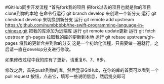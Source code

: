 #GitHub同步开发流程
*首先fork我的项目
把fork过去的项目也就是你的项目clone到你的本地
在命令行运行 git branch develop 来创建一个新分支
运行 git checkout develop 来切换到新分支
运行 git remote add upstream https://github.com/numbbbbb/the-swift-programming-language-in-chinese.git 把我的库添加为远端库
运行 git remote update更新
运行 git fetch upstream gh-pages 拉取我的库的更新到本地
运行 git rebase upstream/gh-pages 将我的更新合并到你的分支
这是一个初始化流程，只需要做一遍就行，之后请一直在develop分支进行修改。

如果修改过程中我的库有了更新，请重复6、7、8步。

修改之后，首先push到你的库，然后登录GitHub，在你的库的首页可以看到一个 pull request 按钮，点击它，填写一些说明信息，然后提交即可